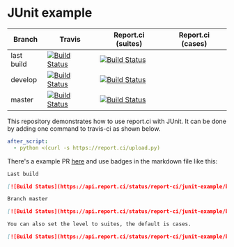 # JUnit example

| Branch | Travis | Report.ci (suites) | Report.ci (cases) |
|--------|--------|--------------------|-------------------|
| last build | [![Build Status](https://travis-ci.com/report-ci/junit-example.svg)](https://travis-ci.com/report-ci/junit-example) | [![Build Status](https://api.report.ci/status/report-ci/junit-example/badge.svg)](https://api.report.ci/status/report-ci/junit-example) |
| develop | [![Build Status](https://travis-ci.com/report-ci/junit-example.svg?branch=develop)](https://travis-ci.com/report-ci/junit-example) | [![Build Status](https://api.report.ci/status/report-ci/junit-example/badge.svg?branch=develop)](https://api.report.ci/status/report-ci/junit-example?branch=develop) |
| master  | [![Build Status](https://travis-ci.com/report-ci/junit-example.svg?branch=master)](https://travis-ci.com/report-ci/junit-example)  | [![Build Status](https://api.report.ci/status/report-ci/junit-example/badge.svg?branch=master)](https://api.report.ci/status/report-ci/junit-example?branch=master) |

This repository demonstrates how to use report.ci with JUnit. It can be done by adding one command to travis-ci as shown below.

```yml
after_script:
  - python <(curl -s https://report.ci/upload.py)
```

There's a example PR [here](https://github.com/report-ci/junit-example/pull/1) and use badges in the markdown file like this:

```md
Last build

[![Build Status](https://api.report.ci/status/report-ci/junit-example/badge.svg)](https://api.report.ci/status/report-ci/junit-example)

Branch master

[![Build Status](https://api.report.ci/status/report-ci/junit-example/badge.svg&branch=master)](https://api.report.ci/status/report-ci/junit-example&branch=master)

You can also set the level to suites, the default is cases.

[![Build Status](https://api.report.ci/status/report-ci/junit-example/badge.svg?branch=master&level=suites)](https://api.report.ci/status/report-ci/junit-example?branch=master)

```

